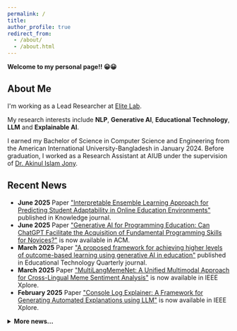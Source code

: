 ```yaml
---
permalink: /
title: 
author_profile: true
redirect_from:
  - /about/
  - /about.html
---
```


**Welcome to my personal page!!  😀😀**

## About Me

I'm working as a Lead Researcher at <a href="https://www.elitelab.ai" target="_blank" rel="noopener noreferrer">Elite Lab</a>.

My research interests include **NLP**, **Generative AI**, **Educational Technology**, **LLM** and **Explainable AI**.

I earned my Bachelor of Science in Computer Science and Engineering from the American International University-Bangladesh in January 2024. Before graduation, I worked as a Research Assistant at AIUB under the supervision of <a href="https://recerca.uoc.edu/investigadores/1243512/detalle" target="_blank" rel="noopener noreferrer">Dr. Akinul Islam Jony</a>.

## Recent News

- **June 2025** Paper <a href="https://www.mdpi.com/2673-9585/5/2/10" target="_blank" rel="noopener">"Interpretable Ensemble Learning Approach for Predicting Student Adaptability in Online Education Environments"</a> published in Knowledge journal.
- **June 2025** Paper <a href="https://dl.acm.org/doi/10.1145/3723178.3723268" target="_blank" rel="noopener">"Generative AI for Programming Education: Can ChatGPT Facilitate the Acquisition of Fundamental Programming Skills for Novices?"</a> is now available in ACM.
- **March 2025** Paper <a href="https://acnsci.org/journal/index.php/etq/article/view/788" target="_blank" rel="noopener">"A proposed framework for achieving higher levels of outcome-based learning using generative AI in education"</a> published in Educational Technology Quarterly journal.
- **March 2025** Paper <a href="https://ieeexplore.ieee.org/document/10903352" target="_blank" rel="noopener">"MultiLangMemeNet: A Unified Multimodal Approach for Cross-Lingual Meme Sentiment Analysis"</a> is now available in IEEE Xplore.
- **February 2025** Paper <a href="https://ieeexplore.ieee.org/document/10863559" target="_blank" rel="noopener">"Console Log Explainer: A Framework for Generating Automated Explanations using LLM"</a> is now available in IEEE Xplore.
<details>
  <summary><strong>More news...</strong></summary>
  <ul>
    <li><strong>November, 2024</strong> Three of our papers accepted at <a href="https://iccit.org.bd/2024/" target="_blank" rel="noopener">27th ICCIT 2024</a>.</li>
    <li><strong>October, 2024</strong> Paper published at IEEE Access (Impact Factor: 3.4) titled <a href="https://ieeexplore.ieee.org/document/10681094" target="_blank" rel="noopener">"The Generative AI Landscape in Education: Mapping the Terrain of Opportunities, Challenges and Student Perception"</a>.</li>
    <li><strong>September, 2024</strong> Paper accepted at <a href="https://www.icmla-conference.org/icmla24/index.php" target="_blank" rel="noopener">23rd ICMLA 2024</a> titled "MultiLangMemeNet: A Unified Multimodal Approach for Cross-Lingual Meme Sentiment Analysis". Acceptance rate: 24.3%.</li>
    <li><strong>September, 2024</strong> Presented paper at the <a href="https://aibthings.com/" target="_blank" rel="noopener">2nd AIBThings 2024</a> Conference titled "Console Log Explainer: A Framework for Generating Automated Explanations using LLM."</li>
    <li><strong>August, 2024</strong> Three research papers accepted at <a href="https://icca.aiub.edu/" target="_blank" rel="noopener">3rd ICCA 2024</a>.</li>
  </ul>
</details>


